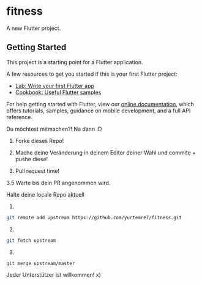 # fitness

A new Flutter project.

## Getting Started

This project is a starting point for a Flutter application.

A few resources to get you started if this is your first Flutter project:

- [Lab: Write your first Flutter app](https://flutter.dev/docs/get-started/codelab)
- [Cookbook: Useful Flutter samples](https://flutter.dev/docs/cookbook)

For help getting started with Flutter, view our
[online documentation](https://flutter.dev/docs), which offers tutorials,
samples, guidance on mobile development, and a full API reference.




Du möchtest mitmachen?! Na dann :D

1. Forke dieses Repo!

2. Mache deine Veränderung in deinem Editor deiner Wahl und commite + pushe diese!

3. Pull request time!

3.5 Warte bis dein PR angenommen wird.

Halte deine locale Repo aktuell

1. 
```sh
git remote add upstream https://github.com/yurtemre7/fitness.git
```
2. 
```sh
git fetch upstream
```
3.
```sh
git merge upstream/master
```

Jeder Unterstützer ist willkommen! x)
